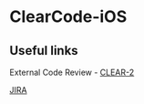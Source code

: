 # ClearCode-iOS

## Useful links

External Code Review - [CLEAR-2](https://droidsonroids.atlassian.net/browse/CLEAR-2)

[JIRA](https://droidsonroids.atlassian.net/secure/RapidBoard.jspa?projectKey=CLEAR)
